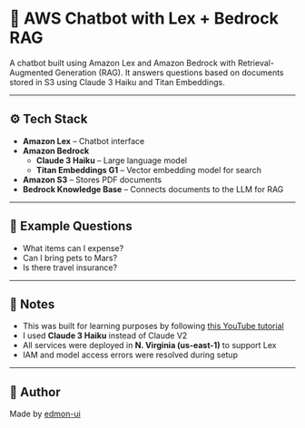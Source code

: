 # 🤖 AWS Chatbot with Lex + Bedrock RAG

A chatbot built using Amazon Lex and Amazon Bedrock with Retrieval-Augmented Generation (RAG). It answers questions based on documents stored in S3 using Claude 3 Haiku and Titan Embeddings.

---

## ⚙️ Tech Stack

- **Amazon Lex** – Chatbot interface
- **Amazon Bedrock**
  - **Claude 3 Haiku** – Large language model
  - **Titan Embeddings G1** – Vector embedding model for search
- **Amazon S3** – Stores PDF documents
- **Bedrock Knowledge Base** – Connects documents to the LLM for RAG

---

## 🧪 Example Questions

- What items can I expense?  
- Can I bring pets to Mars?  
- Is there travel insurance?

---

## 📝 Notes

- This was built for learning purposes by following [this YouTube tutorial](https://www.youtube.com/watch?v=4esqnMlMo8I)
- I used **Claude 3 Haiku** instead of Claude V2
- All services were deployed in **N. Virginia (us-east-1)** to support Lex
- IAM and model access errors were resolved during setup

---

## 👤 Author

Made by [edmon-ui](https://github.com/edmon-ui)
